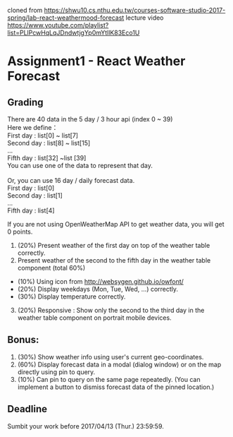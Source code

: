 cloned from https://shwu10.cs.nthu.edu.tw/courses-software-studio-2017-spring/lab-react-weathermood-forecast
lecture video https://www.youtube.com/playlist?list=PLlPcwHqLqJDndwtjgYp0mYtllK83Eco1U

# Assignment1 - React Weather Forecast

## Grading
There are 40 data in the 5 day / 3 hour api (index 0 ~ 39) <br/>
Here we define： <br/>
First day : list[0] ~ list[7] <br/>
Second day : list[8] ~ list[15]<br/>
...<br/>
Fifth day : list[32] ~list [39]<br/>
You can use one of the data to represent that day.<br/>
<br/>
Or, you can use 16 day / daily forecast data.<br/>
First day : list[0]<br/>
Second day : list[1]<br/>
...<br/>
Fifth day : list[4]<br/>

If you are not using OpenWeatherMap API to get weather data, you will get 0 points.<br/>

1.  (20%) Present weather of the first day on top of the weather table correctly.
2.  Present weather of the second to the fifth day in the weather table component (total 60%)
  - (10%) Using icon from http://websygen.github.io/owfont/
  - (20%) Display weekdays (Mon, Tue, Wed, ...) correctly.
  - (30%) Display temperature correctly.
3. (20%) Responsive : Show only the second to the third day in the weather table component on portrait mobile devices.

## Bonus:
1. (30%) Show weather info using user's current geo-coordinates.
2. (60%) Display forecast data in a modal (dialog window) or on the map directly using pin to query.
3. (10%) Can pin to query on the same page repeatedly.
(You can implement a button to dismiss forecast data of the pinned location.)

## Deadline
Sumbit your work before 2017/04/13 (Thur.) 23:59:59.

